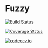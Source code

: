 # Fuzzy

[![Build Status](https://travis-ci.org/phelipe/Fuzzy.jl.svg?branch=master)](https://travis-ci.org/phelipe/Fuzzy.jl)

[![Coverage Status](https://coveralls.io/repos/phelipe/Fuzzy.jl/badge.svg?branch=master&service=github)](https://coveralls.io/github/phelipe/Fuzzy.jl?branch=master)

[![codecov.io](http://codecov.io/github/phelipe/Fuzzy.jl/coverage.svg?branch=master)](http://codecov.io/github/phelipe/Fuzzy.jl?branch=master)
